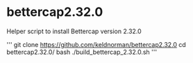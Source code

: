 # bettercap2.32.0

Helper script to install Bettercap version 2.32.0

'''
git clone https://github.com/keldnorman/bettercap2.32.0
cd bettercap2.32.0/
bash ./build_bettercap_2.32.0.sh
'''
